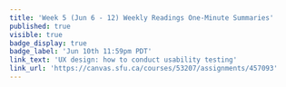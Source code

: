 ```yaml
---
title: 'Week 5 (Jun 6 - 12) Weekly Readings One-Minute Summaries'
published: true
visible: true
badge_display: true
badge_label: 'Jun 10th 11:59pm PDT'
link_text: 'UX design: how to conduct usability testing'
link_url: 'https://canvas.sfu.ca/courses/53207/assignments/457093'
---
```

